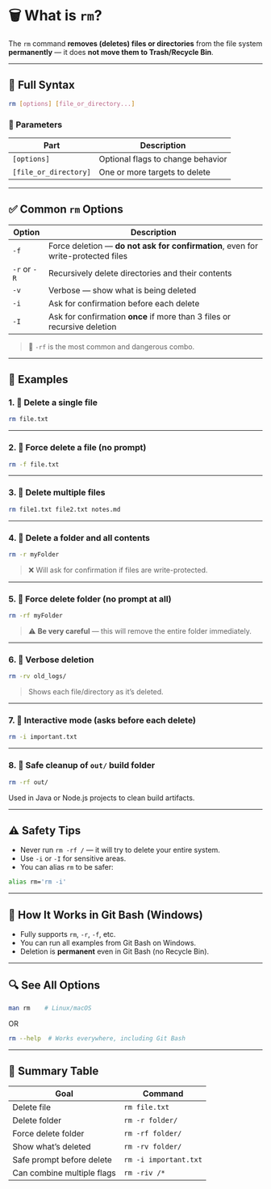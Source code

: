 # 🗑️ What is `rm`?

The `rm` command **removes (deletes) files or directories** from the file system **permanently** — it does **not move them to Trash/Recycle Bin**.

---

## 📜 Full Syntax

```bash
rm [options] [file_or_directory...]
```

### 🔸 Parameters

| Part                  | Description                       |
| --------------------- | --------------------------------- |
| `[options]`           | Optional flags to change behavior |
| `[file_or_directory]` | One or more targets to delete     |

---

## ✅ Common `rm` Options

| Option       | Description                                                                      |
| ------------ | -------------------------------------------------------------------------------- |
| `-f`         | Force deletion — **do not ask for confirmation**, even for write-protected files |
| `-r` or `-R` | Recursively delete directories and their contents                                |
| `-v`         | Verbose — show what is being deleted                                             |
| `-i`         | Ask for confirmation before each delete                                          |
| `-I`         | Ask for confirmation **once** if more than 3 files or recursive deletion         |

> 🧠 `-rf` is the most common and dangerous combo.

---

## 🧪 Examples

### 1. 🔸 Delete a single file

```bash
rm file.txt
```

---

### 2. 🔸 Force delete a file (no prompt)

```bash
rm -f file.txt
```

---

### 3. 🔸 Delete multiple files

```bash
rm file1.txt file2.txt notes.md
```

---

### 4. 🔸 Delete a folder and all contents

```bash
rm -r myFolder
```

> ❌ Will ask for confirmation if files are write-protected.

---

### 5. 🔸 Force delete folder (no prompt at all)

```bash
rm -rf myFolder
```

> ⚠️ **Be very careful** — this will remove the entire folder immediately.

---

### 6. 🔸 Verbose deletion

```bash
rm -rv old_logs/
```

> Shows each file/directory as it’s deleted.

---

### 7. 🔸 Interactive mode (asks before each delete)

```bash
rm -i important.txt
```

---

### 8. 🔸 Safe cleanup of `out/` build folder

```bash
rm -rf out/
```

Used in Java or Node.js projects to clean build artifacts.

---

## ⚠️ Safety Tips

- Never run `rm -rf /` — it will try to delete your entire system.
- Use `-i` or `-I` for sensitive areas.
- You can alias `rm` to be safer:

```bash
alias rm='rm -i'
```

---

## 📁 How It Works in Git Bash (Windows)

- Fully supports `rm`, `-r`, `-f`, etc.
- You can run all examples from Git Bash on Windows.
- Deletion is **permanent** even in Git Bash (no Recycle Bin).

---

## 🔍 See All Options

```bash
man rm    # Linux/macOS
```

OR

```bash
rm --help  # Works everywhere, including Git Bash
```

---

## 🧠 Summary Table

| Goal                       | Command               |
| -------------------------- | --------------------- |
| Delete file                | `rm file.txt`         |
| Delete folder              | `rm -r folder/`       |
| Force delete folder        | `rm -rf folder/`      |
| Show what’s deleted        | `rm -rv folder/`      |
| Safe prompt before delete  | `rm -i important.txt` |
| Can combine multiple flags | `rm -riv /*`          |
